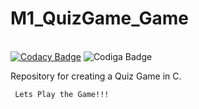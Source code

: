 # M1_QuizGame_Game
<br>[![Codacy Badge](https://app.codacy.com/project/badge/Grade/1ca075dc1005474b9566f4abe7e679d7)](https://www.codacy.com/gh/KeshavTiwari23/M1_QuizGame_Game/dashboard?utm_source=github.com&amp;utm_medium=referral&amp;utm_content=KeshavTiwari23/M1_QuizGame_Game&amp;utm_campaign=Badge_Grade) 
![Codiga Badge](https://img.shields.io/badge/code%20build%20quality-65-brightgreen) <br/>

Repository for creating a Quiz Game in C.

     Lets Play the Game!!!
